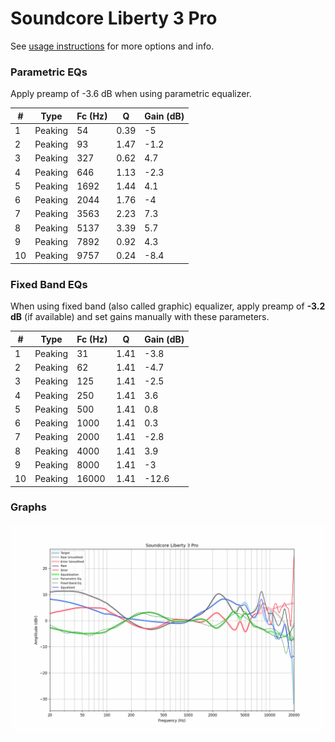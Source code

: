 # Soundcore Liberty 3 Pro
See [usage instructions](https://github.com/jaakkopasanen/AutoEq#usage) for more options and info.

### Parametric EQs
Apply preamp of -3.6 dB when using parametric equalizer.

|   # | Type    |   Fc (Hz) |    Q |   Gain (dB) |
|-----|---------|-----------|------|-------------|
|   1 | Peaking |        54 | 0.39 |        -5   |
|   2 | Peaking |        93 | 1.47 |        -1.2 |
|   3 | Peaking |       327 | 0.62 |         4.7 |
|   4 | Peaking |       646 | 1.13 |        -2.3 |
|   5 | Peaking |      1692 | 1.44 |         4.1 |
|   6 | Peaking |      2044 | 1.76 |        -4   |
|   7 | Peaking |      3563 | 2.23 |         7.3 |
|   8 | Peaking |      5137 | 3.39 |         5.7 |
|   9 | Peaking |      7892 | 0.92 |         4.3 |
|  10 | Peaking |      9757 | 0.24 |        -8.4 |

### Fixed Band EQs
When using fixed band (also called graphic) equalizer, apply preamp of **-3.2 dB** (if available) and set gains manually with these parameters.

|   # | Type    |   Fc (Hz) |    Q |   Gain (dB) |
|-----|---------|-----------|------|-------------|
|   1 | Peaking |        31 | 1.41 |        -3.8 |
|   2 | Peaking |        62 | 1.41 |        -4.7 |
|   3 | Peaking |       125 | 1.41 |        -2.5 |
|   4 | Peaking |       250 | 1.41 |         3.6 |
|   5 | Peaking |       500 | 1.41 |         0.8 |
|   6 | Peaking |      1000 | 1.41 |         0.3 |
|   7 | Peaking |      2000 | 1.41 |        -2.8 |
|   8 | Peaking |      4000 | 1.41 |         3.9 |
|   9 | Peaking |      8000 | 1.41 |        -3   |
|  10 | Peaking |     16000 | 1.41 |       -12.6 |

### Graphs
![](./Soundcore%20Liberty%203%20Pro.png)
